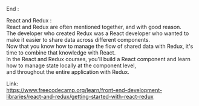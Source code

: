 End : </br>

React and Redux : </br>
React and Redux are often mentioned together, and with good reason. </br>
The developer who created Redux was a React developer who wanted to make it easier to share data across different components.</br>
Now that you know how to manage the flow of shared data with Redux, it's time to combine that knowledge with React. </br>
In the React and Redux courses, you'll build a React component and learn how to manage state locally at the component level, </br>
and throughout the entire application with Redux. </br>

Link:</br>
https://www.freecodecamp.org/learn/front-end-development-libraries/react-and-redux/getting-started-with-react-redux
